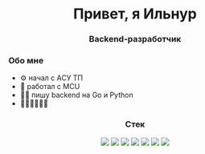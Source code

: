 
<div id="header" align="center">
  <h1>Привет, я Ильнур</h1>
  <h3>Backend-разработчик</h3>
</div>  

### Обо мне
* ⚙️ начал с АСУ ТП
* 🤖 работал с MCU
* 🧑‍💻 пишу backend на Go и Python
* 🚶🚴‍♂️🏐🧑‍🍳

<div align="center">
  <h3>Стек</h3>
  <img src="https://img.shields.io/badge/Python-FFD43B?style=for-the-badge&logo=python&logoColor=blue"/>
  <img src="https://img.shields.io/badge/Go-00ADD8?style=for-the-badge&logo=go&logoColor=white"/>
  <img src="https://img.shields.io/badge/Django-092E20?style=for-the-badge&logo=django&logoColor=green"/>
  <img src="https://img.shields.io/badge/fastapi-109989?style=for-the-badge&logo=FASTAPI&logoColor=white"/>
  <img src="https://img.shields.io/badge/PostgreSQL-316192?style=for-the-badge&logo=postgresql&logoColor=white"/>
  <img src="https://img.shields.io/badge/Apache_Kafka-231F20?style=for-the-badge&logo=apache-kafka&logoColor=white"/>
  <img src="https://img.shields.io/badge/Docker-2CA5E0?style=for-the-badge&logo=docker&logoColor=white"/>
</div>
